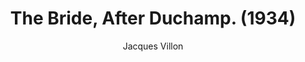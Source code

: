 ---
title: "The Bride, After Duchamp. (1934)"
subtitle: "Jacques Villon"
displayImg: "img/covers/The Bride_comma After Duchamp., 1934, Jacques Villon.jpg"
customForwardUrl: ""
---